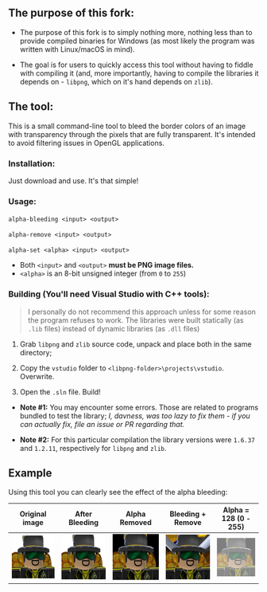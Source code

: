 ## The purpose of this fork:

- The purpose of this fork is to simply nothing more, nothing less than to provide compiled binaries for Windows (as most likely the program was written with Linux/macOS in mind).

- The goal is for users to quickly access this tool without having to fiddle with compiling it (and, more importantly, having to compile the libraries it depends on - `libpng`, which on it's hand depends on `zlib`).

## The tool:

This is a small command-line tool to bleed the border colors of an image with transparency through the pixels that
are fully transparent. It's intended to avoid filtering issues in OpenGL applications.

### Installation:

Just download and use. It's that simple!

### Usage:

`alpha-bleeding <input> <output>`

`alpha-remove <input> <output>`

`alpha-set <alpha> <input> <output>`

- Both `<input>` and `<output>` **must be PNG image files.**
- `<alpha>` is an 8-bit unsigned integer (from `0` to `255`)

### Building (You'll need Visual Studio with C++ tools):

> I personally do not recommend this approach unless for some reason the program refuses to work. The libraries were built statically (as `.lib` files) instead of dynamic libraries (as `.dll` files)

1. Grab `libpng` and `zlib` source code, unpack and place both in the same directory;

2. Copy the `vstudio` folder to `<libpng-folder>\projects\vstudio`. Overwrite.

3. Open the `.sln` file. Build!

- **Note #1:** You may encounter some errors. Those are related to programs bundled to test the library; *I, davness, was too lazy to fix them - if you can actually fix, file an issue or PR regarding that.*

- **Note #2:** For this particular compilation the library versions were `1.6.37` and `1.2.11`, respectively for `libpng` and `zlib`.

## Example

Using this tool you can clearly see the effect of the alpha bleeding:

| Original image | After Bleeding | Alpha Removed | Bleeding + Remove | Alpha = 128 (0 - 255) |
|----------------|----------------|---------------|--------------------------|------------------|
| ![original](media/original.png) | ![alpha-bleeding](media/alpha-bleed.png) | ![original-opaque](media/alpha-remove.png) | ![alpha-bleeding-opaque](media/alpha-bleed-remove.png) | ![alpha-bleeding-opaque](media/alpha-set.png) |
